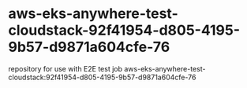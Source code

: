 # aws-eks-anywhere-test-cloudstack-92f41954-d805-4195-9b57-d9871a604cfe-76
repository for use with E2E test job aws-eks-anywhere-test-cloudstack:92f41954-d805-4195-9b57-d9871a604cfe-76
